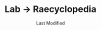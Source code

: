 ---
layout: raecyclopedia-index.njk
title: Lab → Raecyclopedia
date: Last Modified
intro: A catalog of everything I've learned from the internet since January 1, 2021.
entries:

  - date: 2021-01-14
    question: What does <i>fraysexual</i> mean?
    answer: It is a sexual identity describing someone who is primarily sexually attracted to people with whom they do not have a strong emotional connection.
    sources:
      - https://lgbta.wikia.org/wiki/Fraysexual
      - https://poly.land/2019/03/29/what-is-fraysexuality/
    tag: vocabulary
  - date: 2021-01-18
    question: How do you register your nick on IRC?
    answer: <code>/msg NickServ register password e-mail</code>
    sources:
      - http://www.geekshed.net/commands/nickserv/
    tag: unclassified

  - date: 2021-01-24
    question: How do you register a channel on IRC?
    answer: "After registering your own account and creating the channel, run <code>/msg chanserv register #channel</code>"
    tag: unclassified
    sources:
      - https://www.geekshed.net/commands/chanserv/
  - date: 2021-01-24
    question: How do you reset your registered account's password on IRC?
    answer: Running <code>/msg nickserv sendpass your-nick</code> will send you an email with instructions to reset your password.
    tag: unclassified
    sources:
      - https://www.geekshed.net/commands/chanserv/
  - date: 2021-01-28
    question: How many users are on FriendProject?
    answer: About 40,000
    sources:
      - https://www.friendproject.net/browse.php?r=28288999_821913&page=2020
    tag: unclassified
  - date: 2021-02-05
    question: "What is <i>eye dialect?</i>"
    answer: 'It describes the intentional incorrect spelling of English dialog to indicate the uneducatedness of the person speaking (<i>e.g.,</i> "skool," "wimmin").'
    tag: vocabulary
  - date: 2021-02-16
    question: Where are residential water meters located?
    answer: A water meter is near the front curb of the house in an underground pit covered by a metal lid.
    sources:
      - https://www.myutility.us/CorixTexas/customer-service/how-your-water-meter-is-read


---